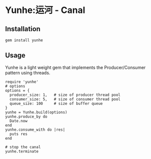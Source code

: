 # Yunhe:运河 - Canal

## Installation
    gem install yunhe
## Usage
Yunhe is a light weight gem that implements the Producer/Consumer pattern using threads.

    require 'yunhe'
    # options
    options = {
      producer_size: 1,   # size of producer thread pool
      consumer_size: 5,   # size of consumer thread pool
      queue_size: 100     # size of buffer queue
    }
    yunhe = Yunhe.build(options)
    yunhe.produce_by do 
      Date.now
    end
    yunhe.consume_with do |res|
      puts res
    end

    # stop the canal
    yunhe.terminate